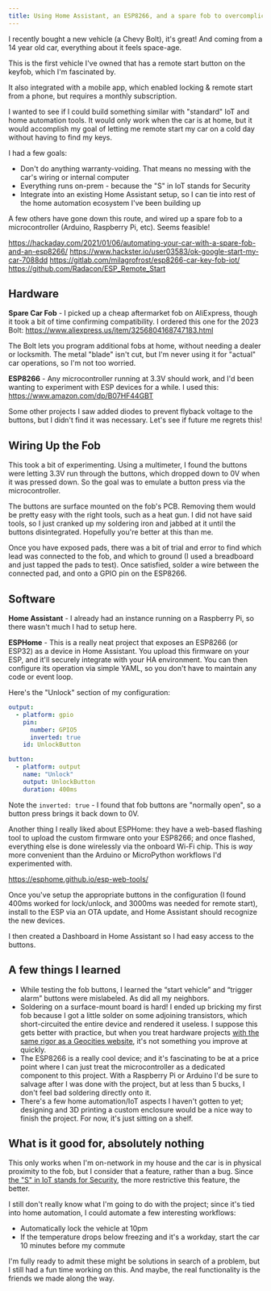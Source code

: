 ```yaml
---
title: Using Home Assistant, an ESP8266, and a spare fob to overcomplicate starting your vehicle
---
```


I recently bought a new vehicle (a Chevy Bolt), it's great! And coming from a 14 year old car, everything about it feels space-age.

This is the first vehicle I've owned that has a remote start button on the keyfob, which I'm fascinated by.

It also integrated with a mobile app, which enabled locking & remote start from a phone, but requires a monthly subscription.

I wanted to see if I could build something similar with "standard" IoT and home automation tools. It would only work when the car is at home, but it would accomplish my goal of letting me remote start my car on a cold day without having to find my keys.

I had a few goals:

* Don't do anything warranty-voiding. That means no messing with the car's wiring or internal computer
* Everything runs on-prem - because the "S" in IoT stands for Security
* Integrate into an existing Home Assistant setup, so I can tie into rest of the home automation ecosystem I've been building up

A few others have gone down this route, and wired up a spare fob to a microcontroller (Arduino, Raspberry Pi, etc). Seems feasible!

https://hackaday.com/2021/01/06/automating-your-car-with-a-spare-fob-and-an-esp8266/
https://www.hackster.io/user03583/ok-google-start-my-car-7088dd
https://gitlab.com/milagrofrost/esp8266-car-key-fob-iot/
https://github.com/Radacon/ESP_Remote_Start


## Hardware


**Spare Car Fob** - I picked up a cheap aftermarket fob on AliExpress, though it took a bit of time confirming compatibility.
I ordered this one for the 2023 Bolt: https://www.aliexpress.us/item/3256804168747183.html

The Bolt lets you program additional fobs at home, without needing a dealer or locksmith. The metal "blade" isn't cut, but I'm never using it for "actual" car operations, so I'm not too worried.

**ESP8266** - Any microcontroller running at 3.3V should work, and I'd been wanting to experiment with ESP devices for a while. I used this: https://www.amazon.com/dp/B07HF44GBT

Some other projects I saw added diodes to prevent flyback voltage to the buttons, but I didn't find it was necessary. Let's see if future me regrets this!

## Wiring Up the Fob

This took a bit of experimenting. Using a multimeter, I found the buttons were letting 3.3V run through the buttons, which dropped down to 0V when it was pressed down. So the goal was to emulate a button press via the microcontroller.

The buttons are surface mounted on the fob's PCB. Removing them would be pretty easy with the right tools, such as a heat gun. I did not have said tools, so I just cranked up my soldering iron and jabbed at it until the buttons disintegrated. Hopefully you're better at this than me.

Once you have exposed pads, there was a bit of trial and error to find which lead was connected to the fob, and which to ground (I used a breadboard and just tapped the pads to test). Once satisfied, solder a wire between the connected pad, and onto a GPIO pin on the ESP8266.

## Software

**Home Assistant** - I already had an instance running on a Raspberry Pi, so there wasn't much I had to setup here.

**ESPHome** - This is a really neat project that exposes an ESP8266 (or ESP32) as a device in Home Assistant. You upload this firmware on your ESP, and it'll securely integrate with your HA environment. You can then configure its operation via simple YAML, so you don't have to maintain any code or event loop.

Here's the "Unlock" section of my configuration:

```yaml
output:
  - platform: gpio
    pin:
      number: GPIO5
      inverted: true
    id: UnlockButton

button:
  - platform: output
    name: "Unlock"
    output: UnlockButton
    duration: 400ms
```

Note the `inverted: true` - I found that fob buttons are "normally open", so a button press brings it back down to 0V.

Another thing I really liked about ESPHome: they have a web-based flashing tool to upload the custom firmware onto your ESP8266; and once flashed, everything else is done wirelessly via the onboard Wi-Fi chip.
This is _way_ more convenient than the Arduino or MicroPython workflows I'd experimented with.

https://esphome.github.io/esp-web-tools/

Once you've setup the appropriate buttons in the configuration (I found 400ms worked for lock/unlock, and 3000ms was needed for remote start), install to the ESP via an OTA update, and Home Assistant should recognize the new devices.

I then created a Dashboard in Home Assistant so I had easy access to the buttons.

## A few things I learned

* While testing the fob buttons, I learned the “start vehicle” and “trigger alarm” buttons were mislabeled. As did all my neighbors.
* Soldering on a surface-mount board is hard! I ended up bricking my first fob because I got a little solder on some adjoining transistors, which short-circuited the entire device and rendered it useless. I suppose this gets better with practice, but when you treat hardware projects [with the same rigor as a Geocities website](https://steele.blue/hardware-is-the-new-geocities/), it's not something you improve at quickly.
* The ESP8266 is a really cool device; and it's fascinating to be at a price point where I can just treat the microcontroller as a dedicated component to this project. With a Raspberry Pi or Arduino I'd be sure to salvage after I was done with the project, but at less than 5 bucks, I don't feel bad soldering directly onto it.
* There's a few home automation/IoT aspects I haven't gotten to yet; designing and 3D printing a custom enclosure would be a nice way to finish the project. For now, it's just sitting on a shelf.

## What is it good for, absolutely nothing

This only works when I'm on-network in my house and the car is in physical proximity to the fob, but I consider that a feature, rather than a bug. Since [the "S" in IoT stands for Security](https://www.iot-inc.com/the-s-in-iot-stands-for-security-article/), the more restrictive this feature, the better.

I still don't really know what I'm going to do with the project; since it's tied into home automation, I could automate a few interesting workflows:

* Automatically lock the vehicle at 10pm
* If the temperature drops below freezing and it's a workday, start the car 10 minutes before my commute

I'm fully ready to admit these might be solutions in search of a problem, but I still had a fun time working on this. And maybe, the real functionality is the friends we made along the way.